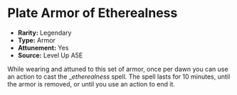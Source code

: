 
# Plate Armor of Etherealness

* **Rarity:** Legendary
* **Type:** Armor
* **Attunement:** Yes
* **Source:** Level Up A5E


While wearing and attuned to this set of armor, once per dawn you can use an action to cast the __etherealness_  spell. The spell lasts for 10 minutes, until the armor is removed, or until you use an action to end it.
